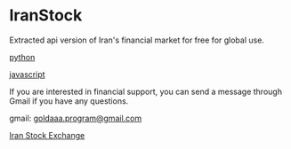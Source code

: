 # IranStock

Extracted api version of Iran's financial market for free for global use.

[python](https://github.com/goldaaa/IranStock/tree/main/python)

[javascript](https://github.com/goldaaa/IranStock/tree/main/javascript)

If you are interested in financial support, you can send a message through Gmail if you have any questions.

gmail: goldaaa.program@gmail.com

[Iran Stock Exchange](https://github.com/goldaaa/IranStock)
